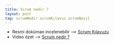 ```yaml
---
title: Scrum nedir ?
layout: post
tag: scrumNedir scrumKılavuz scrumNasıl
---
```


- Resmi doküman incelenebilir --> [Scrum Kılavuzu](https://www.scrumguides.org/docs/scrumguide/v1/Scrum-Guide-TR.pdf)
- Video özet --> [Scrum nedir ?](https://youtu.be/2f5d0TdSmeM)